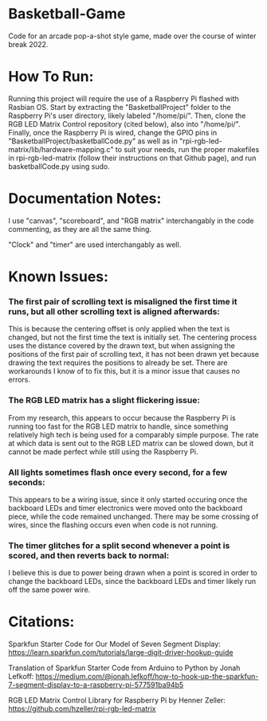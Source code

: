 # Basketball-Game
Code for an arcade pop-a-shot style game, made over the course of winter break 2022.

# How To Run:
Running this project will require the use of a Raspberry Pi flashed with Rasbian OS. Start by extracting the "BasketballProject" folder to the Raspberry Pi's user directory, likely labeled "/home/pi/". Then, clone the RGB LED Matrix Control repository (cited below), also into "/home/pi/". Finally, once the Raspberry Pi is wired, change the GPIO pins in "BasketballProject/basketballCode.py" as well as in "rpi-rgb-led-matrix/lib/hardware-mapping.c" to suit your needs, run the proper makefiles in rpi-rgb-led-matrix (follow their instructions on that Github page), and run basketballCode.py using sudo.

# Documentation Notes:

I use "canvas", "scoreboard", and "RGB matrix" interchangably in the code commenting, as they are all the same thing.

"Clock" and "timer" are used interchangably as well.

# Known Issues:
### The first pair of scrolling text is misaligned the first time it runs, but all other scrolling text is aligned afterwards: ###
This is because the centering offset is only applied when the text is changed, but not the first time the text is initially set. The centering process uses the distance covered by the drawn text, but when assigning the positions of the first pair of scrolling text, it has not been drawn yet because drawing the text requires the positions to already be set. There are workarounds I know of to fix this, but it is a minor issue that causes no errors.

### The RGB LED matrix has a slight flickering issue: ###
From my research, this appears to occur because the Raspberry Pi is running too fast for the RGB LED matrix to handle, since something relatively high tech is being used for a comparably simple purpose. The rate at which data is sent out to the RGB LED matrix can be slowed down, but it cannot be made perfect while still using the Raspberry Pi.

### All lights sometimes flash once every second, for a few seconds: ###
This appears to be a wiring issue, since it only started occuring once the backboard LEDs and timer electronics were moved onto the backboard piece, while the code remained unchanged. There may be some crossing of wires, since the flashing occurs even when code is not running.

### The timer glitches for a split second whenever a point is scored, and then reverts back to normal: ###
I believe this is due to power being drawn when a point is scored in order to change the backboard LEDs, since the backboard LEDs and timer likely run off the same power wire.

# Citations:
Sparkfun Starter Code for Our Model of Seven Segment Display: https://learn.sparkfun.com/tutorials/large-digit-driver-hookup-guide

Translation of Sparkfun Starter Code from Arduino to Python by Jonah Lefkoff: https://medium.com/@jonah.lefkoff/how-to-hook-up-the-sparkfun-7-segment-display-to-a-raspberry-pi-577591ba94b5

RGB LED Matrix Control Library for Raspberry Pi by Henner Zeller: https://github.com/hzeller/rpi-rgb-led-matrix
